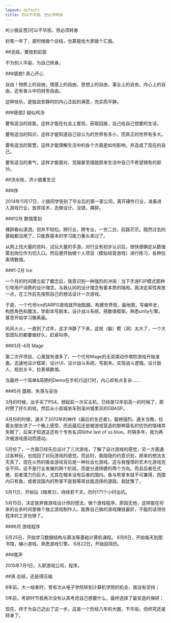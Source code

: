 ```yaml
---
layout: default
title: 可以不华丽，但必须转身
---
```

#[小狼反思]可以不华丽，但必须转身  

封笔一年了，是时候做个总结，也算是给大家做个汇报。

##总结，要放到前面

不为别人华丽，为自己转身。

###感想1 真心开心

自由！物质上的自由，情感上的自由，思想上的自由，事业上的自由，内心上的自由，还有奋斗中的财务自由。

这种快乐，是独自安静时的内心泛起的满意，充实而平静。

###感想2 疑似鸡汤

要有适当的技能，这样才能在社会上套现，获取回报，自己给自己想要的生活。

要有适当的知识，这样才能知道自己自认为的世界有多小，而真正的世界有多大。

要有适当的智慧，这样才能理解生活中的各个方面是如何影响，并造成了现在的自己。

要有适当的勇气，这样才能面对、克服甚至摆脱原来生活中自己不希望拥有的部分。

##流水账，洪小狼重生记

###序

2014年11月17日，小狼同学告别了毕业后的第一家公司。离开硬件行业，准备进入游戏行业，放弃技术，去做设计。没错，裸辞。

###12月 数值策划

裸辞看似潇洒，但并不轻松。跨行业，跨专业，一穷二白，前路茫茫。既然过去的基础都没用了，只能靠基本的学习能力重头来过了。

从网上找大量的资料，试玩大量的手游。对行业有初步认识后，很快便确定从数值策划岗位作为切入口。然后便开始做个人项目（模拟经营游戏）进行练习，各种拉表填数值。

###1-2月 Ice

一个月的时间建立起了概念后，我意识到一种强烈的冲突：当下手游F2P模式那种引导用户消费的设计理念，与我认同的设计理念有着本质的隔阂。我决定索性奔放一点，在工作前先按照自己的想法设计一次游戏。

于是，一个代号Ice的ARPG游戏就开始酝酿。构建世界观，画地图，写编年史，构思角色和魔法，学剧本写剧本。设计战斗系统，搭数值框架。熟悉unity引擎。甚至开始学习像素画。

风风火火，一直到了过年，这才冷静了下来。这规（脑）模（洞）太大了，一个大型团队的都要做好久，赶紧叫停。

###3月-4月 Mage

第二次开项目，心里就有谱多了。一个代号Mage的无双类动作塔防游戏开始准备。迅速地设计框架，设计UI，设计战斗系统，写剧本。实现战斗逻辑。设计敌人，规划关卡，拉表填数值。

当最终一个简单&简陋的Demo在手机行运行时，内心却有点复杂……

###5月 震撼、失落与妥协

3月的时候，出手买了PS4。想起前一次买主机，已经是12年前高一的时候了，那时攒了好久的钱，然后从小县城坐车到温州城里买的GBASP。

4月份的时候，通关了2013年的神作《最后的生还者》，震撼强烈。通关当晚，拉着女朋友讲了一个晚上感受，而且最后还是被游戏营造的那种莫名的忧伤的情绪弄失眠了，后来才知道这还有个专有名词叫the last of us blue。时隔多年，我为再次被游戏感动而感动。

5月份了，一方面已经先后设计了三次游戏，了解了设计游戏的感觉，另一方面通过各种玩，也找回了对玩游戏的感觉。而此时，我隐隐约约意识到，原来的想法太天真了。现在火热的吸金游戏背后是一种社会化游戏，这与我憧憬的艺术化游戏完全不同，这不是行业发展的两个阶段，而是分道扬镳的两个方向。而且后者在式微，前者潜力仍巨大，尤其在根本没有后者的国内。鱼与熊掌本就不可兼得，而国内只有鱼，或者说国内的熊掌不是我等屌丝能选择的道路。我犹豫了。

5月11日，开始玩《暗黑3》，持续若干天，历时171个小时出坑。

5月15日，决定放弃做游戏设计师的想法，做个游戏程序。原因无他，这样能在将来的业余时间里做个独立游戏制作人。能靠自己做的游戏赚钱最好，不能的话领份程序的工资也够了。

###6月 游戏程序

5月25日，开始学习数据结构与算法等基础计算机课程。
6月8日，开始每天到图书馆，编小游戏，熟悉游戏引擎。
6月22日，开始投简历。

###尾声

2015年7月1日，入职游戏公司，程序。

##真·总结，还是得压轴

8年前，大一结束时，曾有次从电子学院转到计算机学院的机会，我没有坚持；

5年前，考研时节我再次没有认真考虑自己想要什么，最终选择了最安逸的保研；

现在，终于为自己迈出了这一步。这是一个历经八年的大圈，不华丽，但终究还是转身了。
